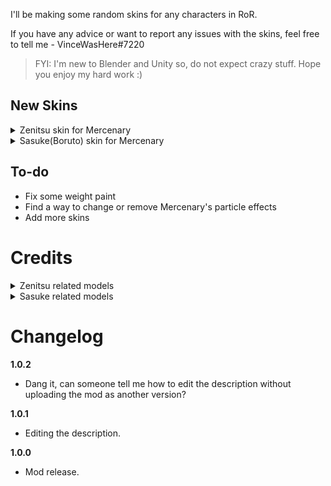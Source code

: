 I'll be making some random skins for any characters in RoR.

If you have any advice or want to report any issues with the skins, feel free to tell me - VinceWasHere#7220

> FYI: I'm new to Blender and Unity so, do not expect crazy stuff. Hope you enjoy my hard work :)


## New Skins

<details>
<summary>Zenitsu skin for Mercenary</summary>
  <br>
    Just a Zenitsu skin, from the anime called Demon Slayer, for the Mercenary for the time being. It has some clipping issues but at least it's playable, lol

![](https://cdn.discordapp.com/attachments/864033991623180288/1058841952231096410/image.png) ![](https://cdn.discordapp.com/attachments/864033991623180288/1058840865277223022/35878a21-8755-4116-a415-69141a8bce94.png)
![](https://cdn.discordapp.com/attachments/864033991623180288/1058840867621843044/ad60000f-8377-4139-bd7d-98b4d5379ffd.png) ![](https://cdn.discordapp.com/attachments/864033991623180288/1058840866699096075/640940bf-2fd8-4190-b1eb-2adf5c135d92.png)

</details>


<details>
<summary>Sasuke(Boruto) skin for Mercenary</summary>
  <br>
    No images, yet

  
</details>


## To-do
* Fix some weight paint
* Find a way to change or remove Mercenary's particle effects
* Add more skins


# Credits
<details>
<summary>Zenitsu related models</summary>
<br>
  
   * Zenitsu Model: https://sketchfab.com/3d-models/demon-slayer-zenitsu-c0af6cff336c41cabc80baf40d098813
   * Zenitsu Nichirin Model: https://sketchfab.com/3d-models/zenitsu-sword-46390aacd66a4bd9859a1174d5cded79

</details>


<details>
<summary>Sasuke related models</summary>
<br>
  
   * Sasuke model, it comes with his sword and other versions too: https://www.deviantart.com/mvegeta/art/Naruto-Sasuke-Uchiha-Adult-PACK-1-FOR-XPS-606408144

</details>


# Changelog
**1.0.2**

* Dang it, can someone tell me how to edit the description without uploading the mod as another version?


**1.0.1**

* Editing the description.


**1.0.0**

* Mod release.
